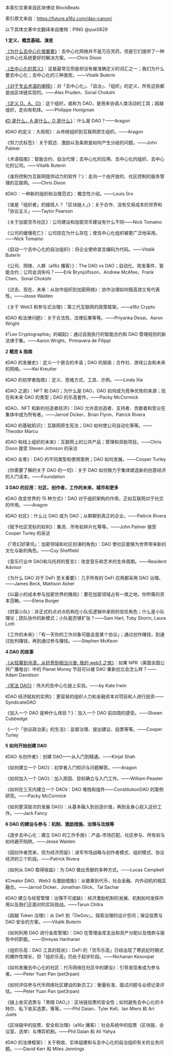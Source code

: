 
本索引文章来自区块律动 BlockBeats 

索引原文来自：https://future.a16z.com/dao-canon/

以下具体文章中文翻译来自推特：PING @yux0829


**1 定义、概念基础、演变**



[《为什么去中心化很重要》](./101为什么去中心化很重要.md)：去中心化网络并不是万应灵药，但是它们提供了一种比中心化系统更好的解决方案。——Chris Dixon



[《去中心化的意义》](./102去中心化的意义.md)：这是最常见但是却没有被准确定义的词汇之一；我们为什么要去中心化；去中心化的三种类型。——Vitalik Buterin



[《对于专业术语的阐释》](./103对于专业术语的阐释.md)：对「去中心化」、「自治」、「组织」的定义，所有这些都是由区块链实现的。——Alex Pruden、Sonal Chokshi



[《定义 D、A、O》](./104定义DAO.md)：这个组织，或称为 DAO，是用来协调人类活动的工具；超越组织，走向有机体。——Philippe Honigman



[《D 是什么，A 是什么，O 是什么》](./105D是什么A是什么O是什么.md)：什么是 DAO？——Aragon



《DAO 的定义：大局观》：从传统组织到互联网原生组织。——Aragon



《剪刀式标签》：关于叙述、激励以及条款是如何产生分歧的问题。——John Palmer



《术语指南》：智能合约、自治代理；去中心化的应用、去中心化的组织、去中心化的公司。——Vitalik Buterin



《谁将控制为互联网提供动力的软件？》：走向一个由开放的、社区控制的服务管理的互联网。——Chris Dixon



《DAO：一种新的组织和治理范式》：概念性介绍。——Louis Grx



《谁是「组织者」的接班人？「区块链人」》：关于合作、没有交易成本的世界和「协议主义」——Taylor Pearson



《关于加密货币社区》：公司建设和加密货币建设有什么不同——Nick Tomaino



《公司的缓慢死亡》：公司现在为什么存在；使去中心化组织被更广泛地采用。——Nick Tomaino



《启动一个去中心化的自治组织》：将企业使命宣言编码为代码。——Vitalik Buterin



《公司、网络、人群（a16z 播客）》：The DAO vs DAO；自动化、突发事件、智能合约；公司会消失吗？——Erik Brynjolfsson、Andrew McAfee、Frank Chen、Sonal Chokshi



《过去、现在、未来：从协作组织到加密网络》：协作治理如何既高效又有代表性。——Jesse Walden



《关于 Web3 和参与式治理》：第三代互联网的政策框架。——a16z Crypto



《DAO 和法律问题》：关于合法性、法律后果等等。——Priyanka Desai、Aaron Wright



《「Lex Cryptographia」的崛起》：通过自我执行的智能合约和 DAO 管理规则的新法律子集。——Aaron Wright、Primavera de Filippi





**2 概览 & 指南**



《DAO 的发展史》：定义一个嵌合的术语；DAO 的层级；合作社、游戏公会和未来的网络。——Kei Kreutler



《DAO 的初学者指南》：定义、思维方式、工具、示例。——Linda Xie



《DAO 之道》：NFT 和 DAO；为什么是 DAO，DAO 如何成为竞争优势的来源；现在和未来 DAO 的类型；DAO 的乐高套件。——Packy McCormick



《DAO、NFT 和新的创造者经济》：DAO 允许其创造者、支持者、贡献者和受众在集体中成为所有者。——Jarrod Dicker、Brian Flynn、Patrick Rivera



《DAO 的基础知识》：互联网原生宪法；DAO 如何使公司自动化等等。——Theodor Marcu



《DAO 和线上组织的未来》：互联网上的公共产品；管理和资助项目。——Chris Dixon 接受 Steven Johnson 的采访



《DAO 全景》：DAO 的不同类型和使用案例；DAO 如何发展。——Cooper Turley



《你需要了解的关于 DAO 的一切》：关于 DAO 如何致力于集体塑造新的创意经济的入门读本。——Foundation





**3 DAO 的应用：社区、创作者，工作的未来、城市和更多**



《DAO 改变世界的 15 种方式》：DAO 对于组织架构的作用，正如互联网对于社交的作用。——Aragon



《DAO 社区》：什么让 DAO 成为 DAO；从群聊到真正的企业。——Patirck Rivera



《赋予社区竞标的权利》：集资、所有权碎片化等等。——John Palmer 接受 Cooper Turley 的采访



《「奇幻好莱坞」：加密领域和社区扮演的角色》：DAO 使社区能够为世界带来新的文化与新的角色。——Cuy Sheffield



《音乐行业中 DAO和乌托邦的誓言》：改变音乐和艺术的生命周期。——Resident Advisor



《为什么 DAO 对于 DeFi 至关重要》：几乎所有的 DeFi 应用都采用 DAO 治理。——James Beck, Mattison Asher



《以最小的成本参与加密世界的赌局》：要在加密领域占有一席之地，你所需的资本范畴。——Elena Burger



《财富小队》：非正式的点对点机构在小队伍逻辑中承担的信任角色；什么是小队理论；团队协作的新模式；小队能否够扩张？——Sam Hart, Toby Shorin, Laura Lotti



《工作的未来》：「有一天你的工作对象可能会是某个协议」；通过创作赚钱，到通过批判赚钱，再到通过参与赚钱。——Stephen McKeon





**4 DAO 的故事**



[《从轻蔑到冷漠，从好奇到相当兴奋: 我的 web3 之旅》](./401从轻蔑到冷漠从好奇到相当兴奋-我的web3之旅.md)：如果 NPR（美国全国公共广播电台）中的 Planet Money 节目可以被 DAO 重新创立会怎么样？——Adam Davidson



[《宪法 DAO》](./402宪法DAO.md)：伟大的去中心化链上实验。——by Kate Irwin



《DAO 经济赋权的实例》：更容易的组织人力和金融资本对项目和人进行投资——SyndicateDAO



《加入一个 DAO 是种什么体验？》：加入一个 DAO 前四周的感受。——Shawn Cubbedge



《一个「协议政治家」的生活》：监督治理、提出建议、投票等等。——Cooper Turley





**5 如何开始创建 DAO**



《DAO 与创作者》：创建 DAO——从入门到精通。——Kinjal Shah



《如何建立一个 DAO》：初学者入门知识与问题解答。——Aragon



《如何加入一个 DAO》：加入原因、目标确立与入门工作。——William Peaster



《如何在三天内建立一个 DAO》：DAO 堆栈和组件——ConstitutionDAO 的案例研究。——Packy McCormick



《如何更深层次的发展 DAO》：从基本融入到创造价值，再到全身心投入这份工作。——Jack Fancy





**6 DAO 的建设与参与：机制、激励措施、治理与法规等**



《逐步去中心化：建立 DAO 的工作手册》：产品-市场匹配、社区参与、所有权与如何避开陷阱。——Jesse Walden



《因创作者而来，但为经济而留》：进军市场战略与创作者模式、组织模式、协议经济的三个阶段。——Patrick Rivera



《如何从 DAO 取得收益》：为 DAO 做出贡献的多种方式。——Lucas Campbell



《Creator DAO、Web3 与激励措施》：从徽章到代币，社会金融、内外动机的相互融合。——Jarrod Dicker、Jonathan Glick、Tal Sachar



《DAO 建立与经营管理：治理不可或缺》：经济激励机制的发展、机制如何发挥作用以及我们正面对的实际挑战。——Tarun Chitra



《超越 Token 治理》：从 Defi 到「DeGov」，探索治理的设计空间；保证投票与 DAO 安全的方案。——Vitalik Buterin



《如何利用 DAO 进行金库管理》：DAO 在管理金库支出和资产分配以及借款与报告中的职能。——Shreyas Hariharan



《组织乐高：DAO 工具的现状》：DeFi 的「货币乐高」已经出现了寒武纪时期式的爆炸性增长，但「组织乐高」仍处于起步阶段。——Nichanan Kesonpat



《如何发展去中心化的社区：代币网络在社区中的建设》：引导发现者成为参与者。——Peter Yuan Pan (pet3rpan)



《如何评估参与代币网络社区建设的新员工》：衡量标准、面试问题与业绩记录评估。——Peter Yuan Pan (pet3rpan)



《链上收买选票与「黑暗 DAO」》：区块链投票的安全性；如何避免去中心化的卡特尔、私下收买选票，等等。——Phil Daian、Tyler Kell、Ian Miers 和 Ari Juels



《区块链中的投票、安全和治理》（a16z 播客）：社会系统中的投票（区块链、会议室、选举）与博弈机制。——Phil Daian 和 Ali Yahya



《DAO 的法律框架》：关于税收、实体组建和与去中心化的自治组织有关的业务问题。——David Kerr 和 Miles Jennings 
